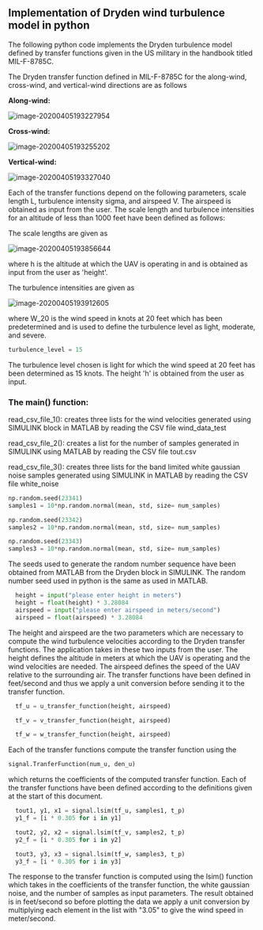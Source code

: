 ## Implementation of Dryden wind turbulence model in python

The following python code implements the Dryden turbulence model defined by  transfer functions given in the US military in the handbook titled MIL-F-8785C. 

The Dryden transfer function defined in MIL-F-8785C for the along-wind, cross-wind, and vertical-wind directions are as follows

**Along-wind:**

![image-20200405193227954](C:\Users\deepa\AppData\Roaming\Typora\typora-user-images\image-20200405193227954.png)

**Cross-wind:**

![image-20200405193255202](C:\Users\deepa\AppData\Roaming\Typora\typora-user-images\image-20200405193255202.png)

**Vertical-wind:**

![image-20200405193327040](C:\Users\deepa\AppData\Roaming\Typora\typora-user-images\image-20200405193327040.png)



Each of the transfer functions depend on the following parameters, scale length L, turbulence intensity sigma, and airspeed V. The airspeed is obtained as input from the user. The scale length and turbulence intensities for an altitude of less than 1000 feet have been defined as follows:

The scale lengths are given as

![image-20200405193856644](C:\Users\deepa\AppData\Roaming\Typora\typora-user-images\image-20200405193856644.png)

where h is the altitude at which the UAV is operating in and is obtained as input from the user as 'height'. 

The turbulence intensities are given as

![image-20200405193912605](C:\Users\deepa\AppData\Roaming\Typora\typora-user-images\image-20200405193912605.png)

where W_20 is the wind speed in knots at 20 feet which has been predetermined and is used to define the turbulence level as light, moderate, and severe. 

```python
turbulence_level = 15
```

The turbulence level chosen is light for which the wind speed at 20 feet has been determined as 15 knots. The height 'h' is obtained from the user as input.



### The main() function:

  read_csv_file_1(): creates three lists for the wind velocities generated using SIMULINK block in MATLAB by reading the CSV file wind_data_test 

  read_csv_file_2(): creates a list for the number of samples generated in SIMULINK using MATLAB by reading the CSV file tout.csv 

  read_csv_file_3(): creates three lists for the band limited white gaussian noise samples generated using SIMULINK in MATLAB by reading the CSV file white_noise

```python
np.random.seed(23341)
samples1 = 10*np.random.normal(mean, std, size= num_samples)

np.random.seed(23342)
samples2 = 10*np.random.normal(mean, std, size= num_samples)

np.random.seed(23343)
samples3 = 10*np.random.normal(mean, std, size= num_samples)
```

The seeds used to generate the random number sequence have been obtained from MATLAB from the Dryden block in SIMULINK. The random number seed used in python is the same as used in MATLAB.



```python
  height = input("please enter height in meters")
  height = float(height) * 3.28084
  airspeed = input("please enter airspeed in meters/second")
  airspeed = float(airspeed) * 3.28084
```



The height and airspeed are the two parameters which are necessary to compute the wind turbulence velocities according to the Dryden transfer functions. The application takes in these two inputs from the user. The height defines the altitude in meters at which the UAV is operating and the wind velocities are needed. The airspeed defines the speed of the UAV relative to the surrounding air. The transfer functions have been defined in feet/second and thus we apply a unit conversion before sending it to the transfer function. 

```python
  tf_u = u_transfer_function(height, airspeed)

  tf_v = v_transfer_function(height, airspeed)

  tf_w = w_transfer_function(height, airspeed)
```



Each of the transfer functions compute the transfer function using the 

```python
signal.TranferFunction(num_u, den_u)
```

which returns the coefficients of the computed transfer function. Each of the transfer functions have been defined according to the definitions given at the start of this document. 



```python
  tout1, y1, x1 = signal.lsim(tf_u, samples1, t_p)
  y1_f = [i * 0.305 for i in y1]

  tout2, y2, x2 = signal.lsim(tf_v, samples2, t_p)
  y2_f = [i * 0.305 for i in y2]

  tout3, y3, x3 = signal.lsim(tf_w, samples3, t_p)
  y3_f = [i * 0.305 for i in y3]
```

The response to the transfer function is computed using the lsim() function which takes in the coefficients of the transfer function, the white gaussian noise, and the number of samples as input parameters. The result obtained is in feet/second so before plotting the data we apply a unit conversion by multiplying each element in the list with "3.05" to give the wind speed in meter/second. 